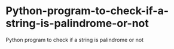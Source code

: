 # Python-program-to-check-if-a-string-is-palindrome-or-not
Python program to check if a string is palindrome or not
